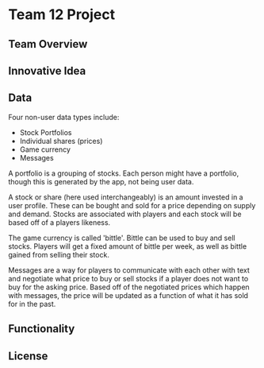 # Team 12 Project

## Team Overview

## Innovative Idea

## Data
Four non-user data types include:
- Stock Portfolios
- Individual shares (prices)
- Game currency
- Messages

A portfolio is a grouping of stocks. Each person might have a portfolio, though this is generated by the app, not being user data.

A stock or share (here used interchangeably) is an amount invested in a user profile. These can be bought and sold for a price depending on supply and demand. Stocks are associated with players and each stock will be based off of a players likeness. 

The game currency is called 'bittle'. Bittle can be used to buy and sell stocks. Players will get a fixed amount of bittle per week, as well as bittle gained from selling their stock. 

Messages are a way for players to communicate with each other with text and negotiate what price to buy or sell stocks if a player does not want to buy for the asking price. Based off of the negotiated prices which happen with messages, the price will be updated as a function of what it has sold for in the past.

## Functionality

## License


